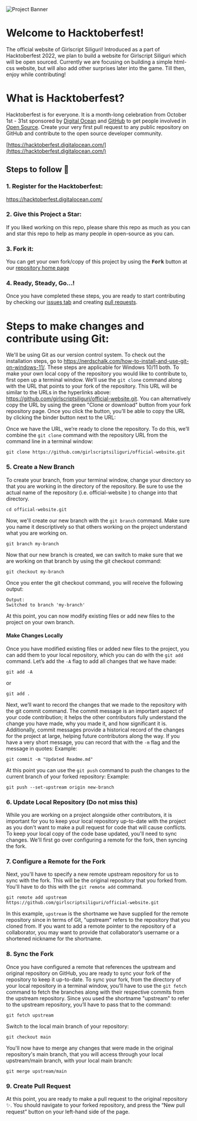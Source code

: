 <img src="https://user-images.githubusercontent.com/63467479/190611518-b60d57af-711b-4b8b-9de5-eb2d51ddcb59.png" alt="Project Banner">

# Welcome to Hacktoberfest!
The official website of Girlscript Siliguri! 
Introduced as a part of Hacktoberfest 2022, we plan to build a website for Girlscript Siliguri which will be open sourced.
Currently we are focusing on building a simple html-css website, but will also add other surprises later into the game.
Till then, enjoy while contributing!

# What is Hacktoberfest?

Hacktoberfest is for everyone. It is a month-long celebration from October 1st - 31st sponsored by [Digital Ocean](https://hacktoberfest.digitalocean.com/) and [GitHub](https://github.com/blog/2433-celebrate-open-source-this-october-with-hacktoberfest) to get people involved in [Open Source](https://github.com/open-source). Create your very first pull request to any public repository on GitHub and contribute to the open source developer community.

[https://hacktoberfest.digitalocean.com/](https://hacktoberfest.digitalocean.com/)

## Steps to follow :scroll:

### 1. Register for the Hacktoberfest:
https://hacktoberfest.digitalocean.com/

### 2. Give this Project a Star:
If you liked working on this repo, please share this repo as much
as you can and star this repo to help as many people in open-source as you can.

### 3. Fork it:
You can get your own fork/copy of this project by using the <kbd><b>Fork</b></kbd></a> button at our [repository home page](https://github.com/girlscriptsiliguri/official-website)


### 4. Ready, Steady, Go...!
Once you have completed these steps, you are ready to start contributing
by checking our [issues tab](https://github.com/gsasansol/GirlScript-Asansol/issues) and creating [pull requests](https://github.com/girlscriptsiliguri/official-website/pulls).


# Steps to make changes and contribute using Git:
We'll be using Git as our version control system. To check out the installation steps, go to https://nerdschalk.com/how-to-install-and-use-git-on-windows-11/. These steps are applicable for Windows 10/11 both.
To make your own local copy of the repository you would like to contribute to, first open up a terminal window.
We’ll use the `git clone` command along with the URL that points to your fork of the repository.
This URL will be similar to the URLs in the hyperlinks above: https://github.com/girlscriptsiliguri/official-website.git.
You can alternatively copy the URL by using the green "Clone or download" button from your fork repository page. Once you click the button, you’ll be able to copy the URL by clicking the binder button next to the URL:

Once we have the URL, we’re ready to clone the repository. To do this, we’ll combine the `git clone` command with the repository URL from the command line in a terminal window:

```
git clone https://github.com/girlscriptsiliguri/official-website.git
```

### 5. Create a New Branch
To create your branch, from your terminal window, change your directory so that you are working in the directory of the repository. Be sure to use the actual name of the repository (i.e. official-website ) to change into that directory.

```
cd official-website.git
```

Now, we'll create our new branch with the `git branch` command. Make sure you name it descriptively so that others working on the project understand what you are working on.

```
git branch my-branch
```

Now that our new branch is created, we can switch to make sure that we are working on that branch by using the git checkout command:

```
git checkout my-branch
```

Once you enter the git checkout command, you will receive the following output:

```
Output:
Switched to branch 'my-branch'
```

At this point, you can now modify existing files or add new files to the project on your own branch.

#### Make Changes Locally
Once you have modified existing files or added new files to the project, you can add them to your local repository, which you can do with the `git add` command. Let’s add the `-A` flag to add all changes that we have made:

```
git add -A
```

or

```
git add .
```

Next, we’ll want to record the changes that we made to the repository with the git commit command.
The commit message is an important aspect of your code contribution; it helps the other contributors fully understand the change you have made, why you made it, and how significant it is. Additionally, commit messages provide a historical record of the changes for the project at large, helping future contributors along the way.
If you have a very short message, you can record that with the `-m` flag and the message in quotes:
Example:

```
git commit -m "Updated Readme.md"
```

At this point you can use the `git push` command to push the changes to the current branch of your forked repository:
Example:

```
git push --set-upstream origin new-branch
```

### 6. Update Local Repository (Do not miss this)
While you are working on a project alongside other contributors, it is important for you to keep your local repository up-to-date with the project as you don't want to make a pull request for code that will cause conflicts. To keep your local copy of the code base updated, you'll need to sync changes.
We'll first go over configuring a remote for the fork, then syncing the fork.

### 7. Configure a Remote for the Fork
Next, you'll have to specify a new remote upstream repository for us to sync with the fork. This will be the original repository that you forked from. You'll have to do this with the `git remote add` command.

```
git remote add upstream https://github.com/girlscriptsiliguri/official-website.git
```

In this example, `upstream` is the shortname we have supplied for the remote repository since in terms of Git, "upstream" refers to the repository that you cloned from. If you want to add a remote pointer to the repository of a collaborator, you may want to provide that collaborator’s username or a shortened nickname for the shortname.

### 8. Sync the Fork
Once you have configured a remote that references the upstream and original repository on GitHub, you are ready to sync your fork of the repository to keep it up-to-date.
To sync your fork, from the directory of your local repository in a terminal window, you’ll have to use the `git fetch` command to fetch the branches along with their respective commits from the upstream repository. Since you used the shortname "upstream" to refer to the upstream repository, you’ll have to pass that to the command:

```
git fetch upstream
```

Switch to the local main branch of your repository:

```
git checkout main
```

You'll now have to merge any changes that were made in the original repository's main branch, that you will access through your local upstream/main branch, with your local main branch:

```
git merge upstream/main
```

### 9. Create Pull Request
At this point, you are ready to make a pull request to the original repository ✨.
You should navigate to your forked repository, and press the “New pull request” button on your left-hand side of the page. 
